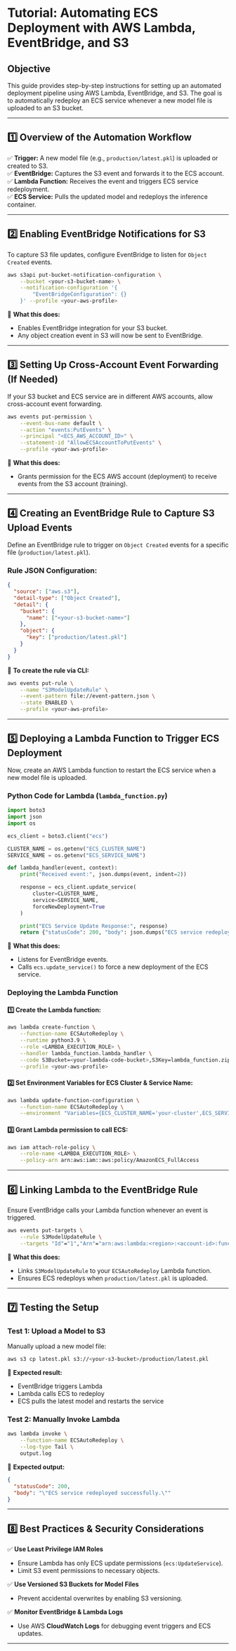 # Tutorial: Automating ECS Deployment with AWS Lambda, EventBridge, and S3

## Objective
This guide provides step-by-step instructions for setting up an automated deployment pipeline using AWS Lambda, EventBridge, and S3. The goal is to automatically redeploy an ECS service whenever a new model file is uploaded to an S3 bucket.

---

## 1️⃣ Overview of the Automation Workflow
✅ **Trigger:** A new model file (e.g., `production/latest.pkl`) is uploaded or created to S3.  
✅ **EventBridge:** Captures the S3 event and forwards it to the ECS account.  
✅ **Lambda Function:** Receives the event and triggers ECS service redeployment.  
✅ **ECS Service:** Pulls the updated model and redeploys the inference container.  

---

## 2️⃣ Enabling EventBridge Notifications for S3
To capture S3 file updates, configure EventBridge to listen for `Object Created` events.
```bash
aws s3api put-bucket-notification-configuration \
    --bucket <your-s3-bucket-name> \
    --notification-configuration '{
        "EventBridgeConfiguration": {}
    }' --profile <your-aws-profile>
```
🔹 **What this does:**
- Enables EventBridge integration for your S3 bucket.
- Any object creation event in S3 will now be sent to EventBridge.

---

## 3️⃣ Setting Up Cross-Account Event Forwarding (If Needed)
If your S3 bucket and ECS service are in different AWS accounts, allow cross-account event forwarding.
```bash
aws events put-permission \
    --event-bus-name default \
    --action "events:PutEvents" \
    --principal "<ECS_AWS_ACCOUNT_ID>" \
    --statement-id "AllowECSAccountToPutEvents" \
    --profile <your-aws-profile>
```
🔹 **What this does:**
- Grants permission for the ECS AWS account (deployment) to receive events from the S3 account (training).

---

## 4️⃣ Creating an EventBridge Rule to Capture S3 Upload Events
Define an EventBridge rule to trigger on `Object Created` events for a specific file (`production/latest.pkl`).

### **Rule JSON Configuration:**
```json
{
  "source": ["aws.s3"],
  "detail-type": ["Object Created"],
  "detail": {
    "bucket": {
      "name": ["<your-s3-bucket-name>"]
    },
    "object": {
      "key": ["production/latest.pkl"]
    }
  }
}
```

📌 **To create the rule via CLI:**
```bash
aws events put-rule \
    --name "S3ModelUpdateRule" \
    --event-pattern file://event-pattern.json \
    --state ENABLED \
    --profile <your-aws-profile>
```

---

## 5️⃣ Deploying a Lambda Function to Trigger ECS Deployment
Now, create an AWS Lambda function to restart the ECS service when a new model file is uploaded.

### **Python Code for Lambda (`lambda_function.py`)**
```python
import boto3
import json
import os

ecs_client = boto3.client("ecs")

CLUSTER_NAME = os.getenv("ECS_CLUSTER_NAME")
SERVICE_NAME = os.getenv("ECS_SERVICE_NAME")

def lambda_handler(event, context):
    print("Received event:", json.dumps(event, indent=2))

    response = ecs_client.update_service(
        cluster=CLUSTER_NAME,
        service=SERVICE_NAME,
        forceNewDeployment=True
    )

    print("ECS Service Update Response:", response)
    return {"statusCode": 200, "body": json.dumps("ECS service redeployed successfully.")}
```
🔹 **What this does:**
- Listens for EventBridge events.
- Calls `ecs.update_service()` to force a new deployment of the ECS service.

### **Deploying the Lambda Function**

#### 1️⃣ Create the Lambda function:
```bash
aws lambda create-function \
    --function-name ECSAutoRedeploy \
    --runtime python3.9 \
    --role <LAMBDA_EXECUTION_ROLE> \
    --handler lambda_function.lambda_handler \
    --code S3Bucket=<your-lambda-code-bucket>,S3Key=lambda_function.zip \
    --profile <your-aws-profile>
```
#### 2️⃣ Set Environment Variables for ECS Cluster & Service Name:
```bash
aws lambda update-function-configuration \
    --function-name ECSAutoRedeploy \
    --environment "Variables={ECS_CLUSTER_NAME='your-cluster',ECS_SERVICE_NAME='your-service'}"
```
#### 3️⃣ Grant Lambda permission to call ECS:
```bash
aws iam attach-role-policy \
    --role-name <LAMBDA_EXECUTION_ROLE> \
    --policy-arn arn:aws:iam::aws:policy/AmazonECS_FullAccess
```

---

## 6️⃣ Linking Lambda to the EventBridge Rule
Ensure EventBridge calls your Lambda function whenever an event is triggered.
```bash
aws events put-targets \
    --rule S3ModelUpdateRule \
    --targets "Id"="1","Arn"="arn:aws:lambda:<region>:<account-id>:function:ECSAutoRedeploy"
```
🔹 **What this does:**
- Links `S3ModelUpdateRule` to your `ECSAutoRedeploy` Lambda function.
- Ensures ECS redeploys when `production/latest.pkl` is uploaded.

---

## 7️⃣ Testing the Setup
### **Test 1: Upload a Model to S3**
Manually upload a new model file:
```bash
aws s3 cp latest.pkl s3://<your-s3-bucket>/production/latest.pkl
```
🔹 **Expected result:**
- EventBridge triggers Lambda
- Lambda calls ECS to redeploy
- ECS pulls the latest model and restarts the service

### **Test 2: Manually Invoke Lambda**
```bash
aws lambda invoke \
    --function-name ECSAutoRedeploy \
    --log-type Tail \
    output.log
```
🔹 **Expected output:**
```json
{
  "statusCode": 200,
  "body": "\"ECS service redeployed successfully.\""
}
```

---

## 8️⃣ Best Practices & Security Considerations
✅ **Use Least Privilege IAM Roles**
- Ensure Lambda has only ECS update permissions (`ecs:UpdateService`).
- Limit S3 event permissions to necessary objects.

✅ **Use Versioned S3 Buckets for Model Files**
- Prevent accidental overwrites by enabling S3 versioning.

✅ **Monitor EventBridge & Lambda Logs**
- Use AWS **CloudWatch Logs** for debugging event triggers and ECS updates.

---
